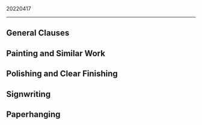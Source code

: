 ﻿20220417

---

## General Clauses


## Painting and Similar Work


## Polishing and Clear Finishing


## Signwriting


## Paperhanging
